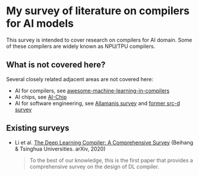 # My survey of literature on compilers for AI models

This survey is intended to cover research on compilers for AI domain. Some of these compilers are widely known as NPU/TPU compilers.

## What is not covered here?

Several closely related adjacent areas are not covered here:

- AI for compilers, see [awesome-machine-learning-in-compilers](https://github.com/zwang4/awesome-machine-learning-in-compilers)
- AI chips, see [AI-Chip](https://github.com/basicmi/AI-Chip)
- AI for software engineering, see [Allamanis survey](https://ml4code.github.io/) and [former src-d survey](https://github.com/src-d/awesome-machine-learning-on-source-code)

## Existing surveys

- Li et al. [The Deep Learning Compiler: A Comprehensive Survey](https://arxiv.org/pdf/2002.03794.pdf) (Beihang & Tsinghua Universities. arXiv, 2020)
  > To the best of our knowledge, this is the first paper that provides a comprehensive survey on the design of DL compiler.
